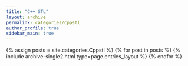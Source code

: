 ```yaml
---
title: "C++ STL"
layout: archive
permalink: categories/cppstl
author_profile: true
sidebar_main: true
---
```



{% assign posts = site.categories.Cppstl %}
{% for post in posts %} {% include archive-single2.html type=page.entries_layout %} {% endfor %}